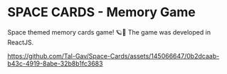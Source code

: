 # SPACE CARDS - Memory Game

Space themed memory cards game! 🪐🌌 The game was developed in ReactJS.

https://github.com/Tal-Gav/Space-Cards/assets/145066647/0b2dcaab-b43c-4919-8abe-32b8b1fc3683
